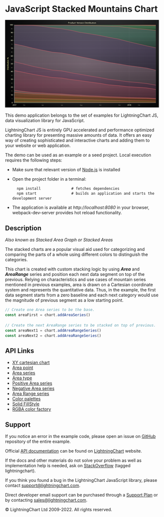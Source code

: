 # JavaScript Stacked Mountains Chart

![JavaScript Stacked Mountains Chart](stackedMountains-darkGold.png)

This demo application belongs to the set of examples for LightningChart JS, data visualization library for JavaScript.

LightningChart JS is entirely GPU accelerated and performance optimized charting library for presenting massive amounts of data. It offers an easy way of creating sophisticated and interactive charts and adding them to your website or web application.

The demo can be used as an example or a seed project. Local execution requires the following steps:

-   Make sure that relevant version of [Node.js](https://nodejs.org/en/download/) is installed
-   Open the project folder in a terminal:

          npm install              # fetches dependencies
          npm start                # builds an application and starts the development server

-   The application is available at _http://localhost:8080_ in your browser, webpack-dev-server provides hot reload functionality.


## Description

_Also known as Stacked Area Graph or Stacked Areas_

The stacked charts are a popular visual aid used for categorizing and comparing the parts of a whole using different colors to distinguish the categories.

This chart is created with custom stacking logic by using **_Area_** and **_AreaRange_** series and position each next data segment on top of the previous. Relying on characteristics and use cases of mountain series mentioned in previous examples, area is drawn on a Cartesian coordinate system and represents the quantitative data. Thus, in the example, the first data segment starts from a zero baseline and each next category would use the magnitude of previous segment as a low starting point.

```javascript
// Create one Area series to be the base.
const areaFirst = chart.addAreaSeries()

// Create the next AreaRange series to be stacked on top of previous.
const areaNext1 = chart.addAreaRangeSeries()
const areaNext2 = chart.addAreaRangeSeries()
```


## API Links

* [XY cartesian chart]
* [Area point]
* [Area series]
* [Area type]
* [Positive Area series]
* [Negative Area series]
* [Area Range series]
* [Color palettes]
* [Solid FillStyle]
* [RGBA color factory]


## Support

If you notice an error in the example code, please open an issue on [GitHub][0] repository of the entire example.

Official [API documentation][1] can be found on [LightningChart][2] website.

If the docs and other materials do not solve your problem as well as implementation help is needed, ask on [StackOverflow][3] (tagged lightningchart).

If you think you found a bug in the LightningChart JavaScript library, please contact support@lightningchart.com.

Direct developer email support can be purchased through a [Support Plan][4] or by contacting sales@lightningchart.com.

[0]: https://github.com/Arction/
[1]: https://lightningchart.com/lightningchart-js-api-documentation/
[2]: https://lightningchart.com
[3]: https://stackoverflow.com/questions/tagged/lightningchart
[4]: https://lightningchart.com/support-services/

© LightningChart Ltd 2009-2022. All rights reserved.


[XY cartesian chart]: https://lightningchart.com/js-charts/api-documentation/v5.0.1/classes/ChartXY.html
[Area point]: https://lightningchart.com/js-charts/api-documentation/v5.0.1/interfaces/AreaPoint.html
[Area series]: https://lightningchart.com/js-charts/api-documentation/v5.0.1/classes/ChartXY.html#addAreaSeries
[Area type]: https://lightningchart.com/js-charts/api-documentation/v5.0.1/AreaSeriesTypes.html
[Positive Area series]: https://lightningchart.com/js-charts/api-documentation/v5.0.1/classes/AreaSeriesPositive.html
[Negative Area series]: https://lightningchart.com/js-charts/api-documentation/v5.0.1/classes/AreaSeriesNegative.html
[Area Range series]: https://lightningchart.com/js-charts/api-documentation/v5.0.1/classes/AreaRangeSeries.html
[Color palettes]: https://lightningchart.com/js-charts/api-documentation/v5.0.1/variables/ColorPalettes.html
[Solid FillStyle]: https://lightningchart.com/js-charts/api-documentation/v5.0.1/classes/SolidFill.html
[RGBA color factory]: https://lightningchart.com/js-charts/api-documentation/v5.0.1/functions/ColorRGBA.html

